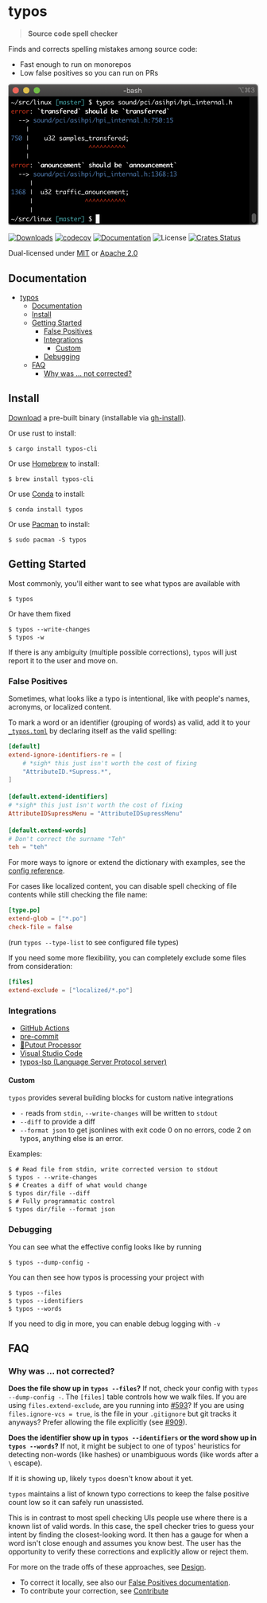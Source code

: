 # typos

> **Source code spell checker**

Finds and corrects spelling mistakes among source code:
- Fast enough to run on monorepos
- Low false positives so you can run on PRs

![Screenshot](./docs/screenshot.png)


[![Downloads](https://img.shields.io/github/downloads/crate-ci/typos/total.svg)](https://github.com/crate-ci/typos/releases)
[![codecov](https://codecov.io/gh/crate-ci/typos/branch/master/graph/badge.svg)](https://codecov.io/gh/crate-ci/typos)
[![Documentation](https://img.shields.io/badge/docs-master-blue.svg)][Documentation]
![License](https://img.shields.io/crates/l/typos.svg)
[![Crates Status](https://img.shields.io/crates/v/typos.svg)][Crates.io]

Dual-licensed under [MIT](LICENSE-MIT) or [Apache 2.0](LICENSE-APACHE)

## Documentation

- [typos](#typos)
  - [Documentation](#documentation)
  - [Install](#install)
  - [Getting Started](#getting-started)
    - [False Positives](#false-positives)
    - [Integrations](#integrations)
      - [Custom](#custom)
    - [Debugging](#debugging)
  - [FAQ](#faq)
    - [Why was ... not corrected?](#why-was--not-corrected)

## Install

[Download](https://github.com/crate-ci/typos/releases) a pre-built binary
(installable via [gh-install](https://github.com/crate-ci/gh-install)).

Or use rust to install:
```console
$ cargo install typos-cli
```

Or use [Homebrew](https://brew.sh/) to install:
```console
$ brew install typos-cli
```

Or use [Conda](https://conda.io/) to install:
```console
$ conda install typos
```

Or use [Pacman](https://wiki.archlinux.org/title/pacman) to install:
```console
$ sudo pacman -S typos
```

## Getting Started

Most commonly, you'll either want to see what typos are available with
```console
$ typos
```

Or have them fixed
```console
$ typos --write-changes
$ typos -w
```
If there is any ambiguity (multiple possible corrections), `typos` will just report it to the user and move on.

### False Positives

Sometimes, what looks like a typo is intentional, like with people's names, acronyms, or localized content.

To mark a word or an identifier (grouping of words) as valid, add it to your [`_typos.toml`](docs/reference.md) by declaring itself as the valid spelling:
```toml
[default]
extend-ignore-identifiers-re = [
    # *sigh* this just isn't worth the cost of fixing
    "AttributeID.*Supress.*",
]

[default.extend-identifiers]
# *sigh* this just isn't worth the cost of fixing
AttributeIDSupressMenu = "AttributeIDSupressMenu"

[default.extend-words]
# Don't correct the surname "Teh"
teh = "teh"
```
For more ways to ignore or extend the dictionary with examples, see the [config reference](docs/reference.md).

For cases like localized content, you can disable spell checking of file contents while still checking the file name:
```toml
[type.po]
extend-glob = ["*.po"]
check-file = false
```
(run `typos --type-list` to see configured file types)

If you need some more flexibility, you can completely exclude some files from consideration:
```toml
[files]
extend-exclude = ["localized/*.po"]
```

### Integrations

- [GitHub Actions](docs/github-action.md)
- [pre-commit](docs/pre-commit.md)
- [🐊Putout Processor](https://github.com/putoutjs/putout-processor-typos)
- [Visual Studio Code](https://github.com/tekumara/typos-vscode)
- [typos-lsp (Language Server Protocol server)](https://github.com/tekumara/typos-vscode)

#### Custom

`typos` provides several building blocks for custom native integrations
- `-` reads from `stdin`, `--write-changes` will be written to `stdout`
- `--diff` to provide a diff
- `--format json` to get jsonlines with exit code 0 on no errors, code 2 on typos, anything else is an error.

Examples:
```console
$ # Read file from stdin, write corrected version to stdout
$ typos - --write-changes
$ # Creates a diff of what would change
$ typos dir/file --diff
$ # Fully programmatic control
$ typos dir/file --format json
```

### Debugging

You can see what the effective config looks like by running
```console
$ typos --dump-config -
```

You can then see how typos is processing your project with
```console
$ typos --files
$ typos --identifiers
$ typos --words
```

If you need to dig in more, you can enable debug logging with `-v`

## FAQ

### Why was ... not corrected?

**Does the file show up in `typos --files`?**
If not, check your config with `typos --dump-config -`.
The `[files]` table controls how we walk files.
If you are using `files.extend-exclude`,
are you running into [#593](https://github.com/crate-ci/typos/issues/593)?
If you are using `files.ignore-vcs = true`,
is the file in your `.gitignore` but git tracks it anyways?
Prefer allowing the file explicitly (see [#909](https://github.com/crate-ci/typos/issues/909)).

**Does the identifier show up in `typos --identifiers` or the word show up in `typos --words`?**
If not, it might be subject to one of typos' heuristics for
detecting non-words (like hashes) or
unambiguous words (like words after a `\` escape).

If it is showing up, likely `typos` doesn't know about it yet.

`typos` maintains a list of known typo corrections to keep the false positive
count low so it can safely run unassisted.

This is in contrast to most spell checking UIs people use where there is a
known list of valid words.  In this case, the spell checker tries to guess your
intent by finding the closest-looking word.  It then has a gauge for when a
word isn't close enough and assumes you know best.  The user has the
opportunity to verify these corrections and explicitly allow or reject them.

For more on the trade offs of these approaches, see [Design](docs/design.md).

- To correct it locally, see also our [False Positives documentation](#false-positives).
- To contribute your correction, see [Contribute](CONTRIBUTING.md)

[Crates.io]: https://crates.io/crates/typos-cli
[Documentation]: https://docs.rs/typos

